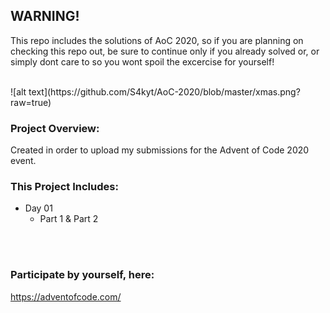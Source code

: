 ## WARNING!
This repo includes the solutions of AoC 2020, so if you are planning on checking this repo out, be sure to continue only if you already solved or, or simply dont care to so you wont spoil the excercise for yourself!

<br>
![alt text](https://github.com/S4kyt/AoC-2020/blob/master/xmas.png?raw=true)


### Project Overview:
Created in order to upload my submissions for the Advent of Code 2020 event.


### This Project Includes:
  - Day 01
    - Part 1 & Part 2
<br>
<br>

### Participate by yourself, here:
https://adventofcode.com/
